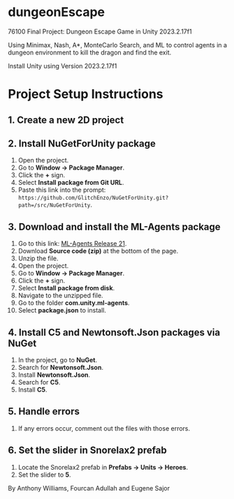 # dungeonEscape
 76100 Final Project: Dungeon Escape Game in Unity 2023.2.17f1

Using Minimax, Nash, A*, MonteCarlo Search, and ML to control agents in a dungeon environment to kill the dragon and find the exit.

Install Unity using Version 2023.2.17f1

# Project Setup Instructions

## 1. Create a new 2D project

## 2. Install NuGetForUnity package
1. Open the project.
2. Go to **Window -> Package Manager**.
3. Click the **+** sign.
4. Select **Install package from Git URL**.
5. Paste this link into the prompt: `https://github.com/GlitchEnzo/NuGetForUnity.git?path=/src/NuGetForUnity`.

## 3. Download and install the ML-Agents package
1. Go to this link: [ML-Agents Release 21](https://github.com/Unity-Technologies/ml-agents/releases/tag/release_21).
2. Download **Source code (zip)** at the bottom of the page.
3. Unzip the file.
4. Open the project.
5. Go to **Window -> Package Manager**.
6. Click the **+** sign.
7. Select **Install package from disk**.
8. Navigate to the unzipped file.
9. Go to the folder **com.unity.ml-agents**.
10. Select **package.json** to install.

## 4. Install C5 and Newtonsoft.Json packages via NuGet
1. In the project, go to **NuGet**.
2. Search for **Newtonsoft.Json**.
3. Install **Newtonsoft.Json**.
4. Search for **C5**.
5. Install **C5**.

## 5. Handle errors
1. If any errors occur, comment out the files with those errors.

## 6. Set the slider in Snorelax2 prefab
1. Locate the Snorelax2 prefab in **Prefabs -> Units -> Heroes**.
2. Set the slider to **5**.


                                

By Anthony Williams, Fourcan Adullah and Eugene Sajor
